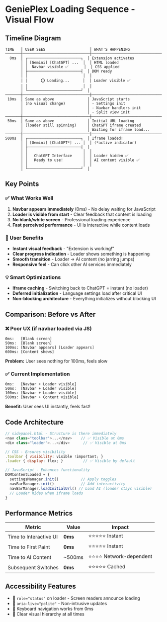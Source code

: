 # GeniePlex Loading Sequence - Visual Flow

## Timeline Diagram

```
TIME   │ USER SEES                    │ WHAT'S HAPPENING
───────┼──────────────────────────────┼─────────────────────────────────
  0ms  │ ┌────────────────────────┐  │ Extension activates
       │ │ [Gemini] [ChatGPT] ...  │  │ HTML loaded
       │ │  Navbar visible ✅       │  │ CSS applied
       │ ├────────────────────────┤  │ DOM ready
       │ │                         │  │
       │ │      ⭕ Loading...      │  │ Loader visible ✅
       │ │                         │  │
       │ └────────────────────────┘  │
───────┼──────────────────────────────┼─────────────────────────────────
 10ms  │ Same as above               │ JavaScript starts
       │ (no visual change)          │ - Settings init
       │                             │ - Navbar handlers init
       │                             │ - Split view init
───────┼──────────────────────────────┼─────────────────────────────────
 50ms  │ Same as above               │ Initial URL loading
       │ (loader still spinning)     │ ChatGPT iframe created
       │                             │ Waiting for iframe load...
───────┼──────────────────────────────┼─────────────────────────────────
500ms  │ ┌────────────────────────┐  │ Iframe loaded!
       │ │ [Gemini] [ChatGPT*] ... │  │ (*active indicator)
       │ ├────────────────────────┤  │
       │ │                         │  │
       │ │   ChatGPT Interface     │  │ Loader hidden ✅
       │ │   Ready to use!         │  │ AI content visible ✅
       │ │                         │  │
       │ └────────────────────────┘  │
```

## Key Points

### ✅ What Works Well
1. **Navbar appears immediately** (0ms) - No delay waiting for JavaScript
2. **Loader is visible from start** - Clear feedback that content is loading
3. **No blank/white screen** - Professional loading experience
4. **Fast perceived performance** - UI is interactive while content loads

### 🎯 User Benefits
- **Instant visual feedback** - "Extension is working!"
- **Clear progress indication** - Loader shows something is happening
- **Smooth transition** - Loader → AI content (no jarring jumps)
- **Responsive feel** - Can click other AI services immediately

### 💡 Smart Optimizations
- **Iframe caching** - Switching back to ChatGPT = instant (no loader)
- **Deferred initialization** - Language settings load after critical UI
- **Non-blocking architecture** - Everything initializes without blocking UI

## Comparison: Before vs After

### ❌ Poor UX (if navbar loaded via JS)
```
0ms:   [Blank screen]
50ms:  [Blank screen]
100ms: [Navbar appears] [Loader appears]
600ms: [Content shows]
```
**Problem:** User sees nothing for 100ms, feels slow

### ✅ Current Implementation
```
0ms:   [Navbar + Loader visible]
50ms:  [Navbar + Loader visible]
100ms: [Navbar + Loader visible]
500ms: [Navbar + Content visible]
```
**Benefit:** User sees UI instantly, feels fast!

## Code Architecture

```javascript
// sidepanel.html - Structure is there immediately
<nav class="toolbar">...</nav>    // ✅ Visible at 0ms
<div class="loader">...</div>      // ✅ Visible at 0ms

// CSS - Ensures visibility
.toolbar { visibility: visible !important; }
.loader { display: flex; }         // ✅ Visible by default

// JavaScript - Enhances functionality
DOMContentLoaded → {
  settingsManager.init()          // Apply toggles
  navBarManager.init()            // Add interactivity
  navBarManager.loadInitialUrl() // Load AI (loader stays visible)
  // Loader hides when iframe loads
}
```

## Performance Metrics

| Metric | Value | Impact |
|--------|-------|--------|
| Time to Interactive UI | **0ms** | ⭐⭐⭐⭐⭐ Instant |
| Time to First Paint | **0ms** | ⭐⭐⭐⭐⭐ Instant |
| Time to AI Content | ~500ms | ⭐⭐⭐⭐ Network-dependent |
| Subsequent Switches | **0ms** | ⭐⭐⭐⭐⭐ Cached |

## Accessibility Features

- 🎯 `role="status"` on loader - Screen readers announce loading
- 🎯 `aria-live="polite"` - Non-intrusive updates
- 🎯 Keyboard navigation works from 0ms
- 🎯 Clear visual hierarchy at all times
